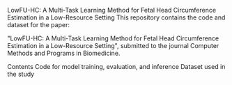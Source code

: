 LowFU-HC: A Multi-Task Learning Method for Fetal Head Circumference Estimation in a Low-Resource Setting
This repository contains the code and dataset for the paper:

"LowFU-HC: A Multi-Task Learning Method for Fetal Head Circumference Estimation in a Low-Resource Setting", submitted to the journal Computer Methods and Programs in Biomedicine.

Contents
Code for model training, evaluation, and inference
Dataset used in the study
